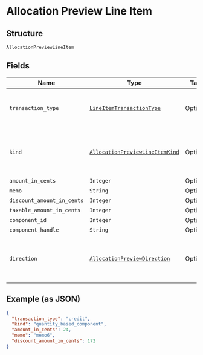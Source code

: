 
# Allocation Preview Line Item

## Structure

`AllocationPreviewLineItem`

## Fields

| Name | Type | Tags | Description |
|  --- | --- | --- | --- |
| `transaction_type` | [`LineItemTransactionType`](../../doc/models/line-item-transaction-type.md) | Optional | A handle for the line item transaction type |
| `kind` | [`AllocationPreviewLineItemKind`](../../doc/models/allocation-preview-line-item-kind.md) | Optional | A handle for the line item kind for allocation preview |
| `amount_in_cents` | `Integer` | Optional | - |
| `memo` | `String` | Optional | - |
| `discount_amount_in_cents` | `Integer` | Optional | - |
| `taxable_amount_in_cents` | `Integer` | Optional | - |
| `component_id` | `Integer` | Optional | - |
| `component_handle` | `String` | Optional | - |
| `direction` | [`AllocationPreviewDirection`](../../doc/models/allocation-preview-direction.md) | Optional | Visible when using Fine-grained Component Control |

## Example (as JSON)

```json
{
  "transaction_type": "credit",
  "kind": "quantity_based_component",
  "amount_in_cents": 24,
  "memo": "memo6",
  "discount_amount_in_cents": 172
}
```

